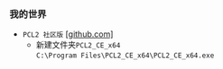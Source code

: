 ### 我的世界
* `PCL2 社区版` [[github.com]](https://github.com/PCL-Community/PCL2-CE)
    * 新建文件夹`PCL2_CE_x64`  
    `C:\Program Files\PCL2_CE_x64\PCL2_CE_x64.exe`